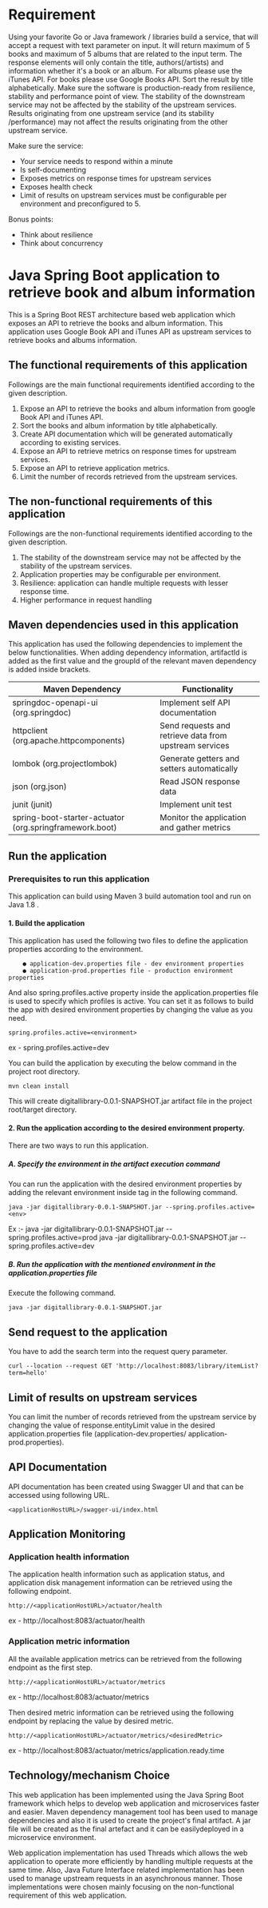 # Requirement 

Using your favorite Go or Java framework / libraries build a service, that will accept a request with text parameter on input. It will return maximum of 5 books and maximum of 5 albums that are related to the input term. The response elements will only contain the title, authors(/artists) and information whether it's a book or an album. For albums please use the iTunes API. For books please use Google Books API. Sort the result by title alphabetically. Make sure the software is production-ready from resilience, stability and performance point of view. The stability of the downstream service may not be affected by the stability of the upstream services. Results originating from one upstream service (and its stability /performance) may not affect the results originating from the other upstream service.

Make sure the service:

- Your service needs to respond within a minute
- Is self-documenting
- Exposes metrics on response times for upstream services
- Exposes health check
- Limit of results on upstream services must be configurable per environment and preconfigured to 5.

Bonus points:

- Think about resilience
- Think about concurrency


# Java Spring Boot application to retrieve book and album information

This is a Spring Boot REST architecture based web application which exposes an API to retrieve the books and album information. This application uses Google Book API and iTunes API as upstream services to retrieve books and albums information.
## The functional requirements of this application

Followings are the main functional requirements identified according to the given description.

1. Expose an API to retrieve the books and album information from google Book API and iTunes API.
2. Sort the books and album information by title alphabetically.
3. Create API documentation which will be generated automatically according to existing services.
4. Expose an API to retrieve metrics on response times for upstream services.
5. Expose an API to retrieve application metrics.
6. Limit the number of records retrieved from the upstream services.

## The non-functional requirements of this application

Followings are the non-functional requirements identified according to the given description.
1. The stability of the downstream service may not be affected by the stability of the upstream services.
2. Application properties may be configurable per environment.
3. Resilience: application can handle multiple requests with lesser response time.
4. Higher performance in request handling

## Maven dependencies used in this application

This application has used the following dependencies to implement the below functionalities. When adding dependency information, artifactId is added as the first value and the groupId of the relevant maven dependency is added inside brackets.

| Maven Dependency                                        | Functionality                                          |
|---------------------------------------------------------|--------------------------------------------------------|
| springdoc-openapi-ui (org.springdoc)                    | Implement self API documentation                       |
| httpclient (org.apache.httpcomponents)                  | Send requests and retrieve data from upstream services |
| lombok (org.projectlombok)                              | Generate getters and setters automatically             |
| json (org.json)                                         | Read JSON response data                                |
| junit (junit)                                           | Implement unit test                                    |
| spring-boot-starter-actuator (org.springframework.boot) | Monitor the application and gather metrics             |


## Run the application

### Prerequisites to run this application

This application can build using Maven 3 build automation tool and run on Java 1.8 .
#### 1. Build the application
This application has used the following two files to define the application properties according to the environment.

        ● application-dev.properties file - dev environment properties
        ● application-prod.properties file - production environment properties

And also spring.profiles.active property inside the application.properties file is used to specify which profiles is active. You can set it as follows to build the app with desired environment properties by changing the <environment> value as you need.

    spring.profiles.active=<environment>
 ex - spring.profiles.active=dev
 
You can build the application by executing the below command in the project root directory.

    mvn clean install
This will create digitallibrary-0.0.1-SNAPSHOT.jar artifact file in the project root/target directory.
####  2. Run the application according to the desired environment property.
There are two ways to run this application.
    
##### A. Specify the environment in the artifact execution command
You can run the application with the desired environment properties by adding the relevant environment inside <env> tag in the following command.

    java -jar digitallibrary-0.0.1-SNAPSHOT.jar --spring.profiles.active=<env>
    
Ex :- java -jar digitallibrary-0.0.1-SNAPSHOT.jar --spring.profiles.active=prod
      java -jar digitallibrary-0.0.1-SNAPSHOT.jar --spring.profiles.active=dev
      
##### B. Run the application with the mentioned environment in the application.properties file
Execute the following command.

    java -jar digitallibrary-0.0.1-SNAPSHOT.jar

## Send request to the application

You have to add the search term into the request query parameter.

    curl --location --request GET 'http://localhost:8083/library/itemList?term=hello'  

## Limit of results on upstream services
You can limit the number of records retrieved from the upstream service by changing the value of response.entityLimit value in the desired application.properties file (application-dev.properties/ application-prod.properties).

## API Documentation

API documentation has been created using Swagger UI and that can be accessed using following URL.

    <applicationHostURL>/swagger-ui/index.html

## Application Monitoring
### Application health information
The application health information such as application status, and application disk management information can be retrieved using the following endpoint.

    http://<applicationHostURL>/actuator/health
ex - http://localhost:8083/actuator/health

### Application metric information
All the available application metrics can be retrieved from the following endpoint as the first step.

    http://<applicationHostURL>/actuator/metrics
ex - http://localhost:8083/actuator/metrics

Then desired metric information can be retrieved using the following endpoint by replacing the <desiredMetric> value by desired metric.

    http://<applicationHostURL>/actuator/metrics/<desiredMetric>
ex - http://localhost:8083/actuator/metrics/application.ready.time

## Technology/mechanism Choice

This web application has been implemented using the Java Spring Boot framework which helps to develop web application and microservices faster and easier. Maven dependency management tool has been used to manage dependencies and also it is used to create the project's final artifact. A jar file will be created as the final artefact and it can be easilydeployed in a microservice environment.

Web application implementation has used Threads which allows the web application to operate more efficiently by handling multiple requests at the same time. Also, Java Future Interface related implementation has been used to manage upstream requests in an asynchronous manner. Those implementations were chosen mainly focusing on the non-functional requirement of this web application.
